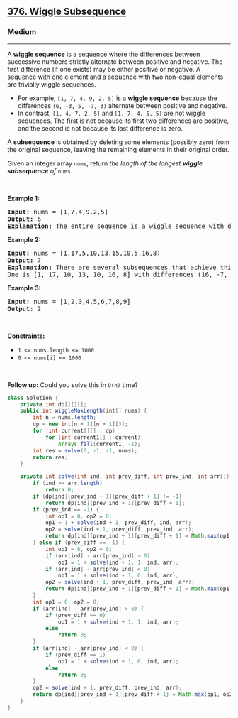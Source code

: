 <h2><a href="https://leetcode.com/problems/wiggle-subsequence">376. Wiggle Subsequence</a></h2><h3>Medium</h3><hr><p>A <strong>wiggle sequence</strong> is a sequence where the differences between successive numbers strictly alternate between positive and negative. The first difference (if one exists) may be either positive or negative. A sequence with one element and a sequence with two non-equal elements are trivially wiggle sequences.</p>

<ul>
	<li>For example, <code>[1, 7, 4, 9, 2, 5]</code> is a <strong>wiggle sequence</strong> because the differences <code>(6, -3, 5, -7, 3)</code> alternate between positive and negative.</li>
	<li>In contrast, <code>[1, 4, 7, 2, 5]</code> and <code>[1, 7, 4, 5, 5]</code> are not wiggle sequences. The first is not because its first two differences are positive, and the second is not because its last difference is zero.</li>
</ul>

<p>A <strong>subsequence</strong> is obtained by deleting some elements (possibly zero) from the original sequence, leaving the remaining elements in their original order.</p>

<p>Given an integer array <code>nums</code>, return <em>the length of the longest <strong>wiggle subsequence</strong> of </em><code>nums</code>.</p>

<p>&nbsp;</p>
<p><strong class="example">Example 1:</strong></p>

<pre>
<strong>Input:</strong> nums = [1,7,4,9,2,5]
<strong>Output:</strong> 6
<strong>Explanation:</strong> The entire sequence is a wiggle sequence with differences (6, -3, 5, -7, 3).
</pre>

<p><strong class="example">Example 2:</strong></p>

<pre>
<strong>Input:</strong> nums = [1,17,5,10,13,15,10,5,16,8]
<strong>Output:</strong> 7
<strong>Explanation:</strong> There are several subsequences that achieve this length.
One is [1, 17, 10, 13, 10, 16, 8] with differences (16, -7, 3, -3, 6, -8).
</pre>

<p><strong class="example">Example 3:</strong></p>

<pre>
<strong>Input:</strong> nums = [1,2,3,4,5,6,7,8,9]
<strong>Output:</strong> 2
</pre>

<p>&nbsp;</p>
<p><strong>Constraints:</strong></p>

<ul>
	<li><code>1 &lt;= nums.length &lt;= 1000</code></li>
	<li><code>0 &lt;= nums[i] &lt;= 1000</code></li>
</ul>

<p>&nbsp;</p>
<p><strong>Follow up:</strong> Could you solve this in <code>O(n)</code> time?</p>

```java
class Solution {
    private int dp[][][];
    public int wiggleMaxLength(int[] nums) {
        int n = nums.length;
        dp = new int[n + 1][n + 1][3];
        for (int current[][] : dp)
            for (int current1[] : current)
                Arrays.fill(current1, -1);
        int res = solve(0, -1, -1, nums);
        return res;
    }

    private int solve(int ind, int prev_diff, int prev_ind, int arr[]) {
        if (ind >= arr.length)
            return 0;
        if (dp[ind][prev_ind + 1][prev_diff + 1] != -1)
            return dp[ind][prev_ind + 1][prev_diff + 1];
        if (prev_ind == -1) {
            int op1 = 0, op2 = 0;
            op1 = 1 + solve(ind + 1, prev_diff, ind, arr);
            op2 = solve(ind + 1, prev_diff, prev_ind, arr);
            return dp[ind][prev_ind + 1][prev_diff + 1] = Math.max(op1, op2);
        } else if (prev_diff == -1) {
            int op1 = 0, op2 = 0;
            if (arr[ind] - arr[prev_ind] > 0)
                op1 = 1 + solve(ind + 1, 1, ind, arr);
            if (arr[ind] - arr[prev_ind] < 0)
                op1 = 1 + solve(ind + 1, 0, ind, arr);
            op2 = solve(ind + 1, prev_diff, prev_ind, arr);
            return dp[ind][prev_ind + 1][prev_diff + 1] = Math.max(op1, op2);
        }
        int op1 = 0, op2 = 0;
        if (arr[ind] - arr[prev_ind] > 0) {
            if (prev_diff == 0)
                op1 = 1 + solve(ind + 1, 1, ind, arr);
            else
                return 0;
        }
        if (arr[ind] - arr[prev_ind] < 0) {
            if (prev_diff == 1)
                op1 = 1 + solve(ind + 1, 0, ind, arr);
            else
                return 0;
        }
        op2 = solve(ind + 1, prev_diff, prev_ind, arr);
        return dp[ind][prev_ind + 1][prev_diff + 1] = Math.max(op1, op2);
    }
}
```
